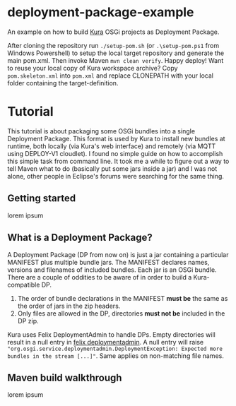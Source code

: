 # deployment-package-example
An example on how to build [Kura] OSGi projects as Deployment Package.  

After cloning the repository run `./setup-pom.sh` (or `.\setup-pom.ps1` from Windows Powershell) to setup the local target repository and generate the main pom.xml. Then invoke Maven `mvn clean verify`. Happy deploy!
Want to reuse your local copy of Kura workspace archive? Copy `pom.skeleton.xml` into `pom.xml` and replace CLONEPATH with your local folder containing the target-definition.

# Tutorial
This tutorial is about packaging some OSGi bundles into a single Deployment Package. This format is used by Kura to install new bundles at runtime, both locally (via Kura's web interface) and remotely (via MQTT using DEPLOY-V1 cloudlet).
I found no simple guide on how to accomplish this simple task from command line. It took me a while to figure out a way to tell Maven what to do (basically put some jars inside a jar) and I was not alone, other people in Eclipse's forums were searching for the same thing.  


## Getting started
lorem ipsum

## What is a Deployment Package?
A Deployment Package (DP from now on) is just a jar containing a particular MANIFEST plus multiple
bundle jars. The MANIFEST declares names, versions and filenames of included bundles. Each jar is an OSGi bundle.
There are a couple of oddities to be aware of in order to build a Kura-compatible DP.  
1. The order of bundle declarations in the MANIFEST **must be** the same as the order of jars in the zip headers.
2. Only files are allowed in the DP, directories **must not be** included in the DP zip.

Kura uses Felix DeploymentAdmin to handle DPs. Empty directories will result in a null entry in [felix deploymentadmin]. A null entry will raise `"org.osgi.service.deploymentadmin.DeploymentException: Expected more bundles in the stream [...]"`.
Same applies on non-matching file names.

## Maven build walkthrough
lorem ipsum

[Kura]:https://eclipse.org/kura/
[felix deploymentadmin]:https://github.com/apache/felix/blob/b2fbc90c5cbcba405c8392c70c808c02728f6dc1/deploymentadmin/deploymentadmin/src/main/java/org/apache/felix/deploymentadmin/spi/UpdateCommand.java#L60
